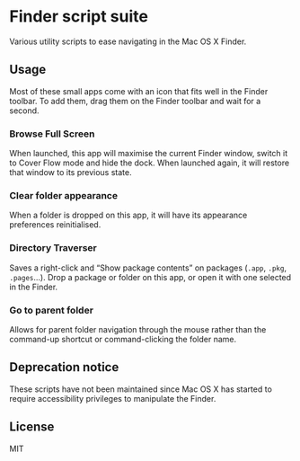 # Finder script suite

Various utility scripts to ease navigating in the Mac OS X Finder.

## Usage

Most of these small apps come with an icon that fits well in the Finder toolbar. To add them, drag them on the Finder toolbar and wait for a second.

### Browse Full Screen

When launched, this app will maximise the current Finder window, switch it to Cover Flow mode and hide the dock. When launched again, it will restore that window to its previous state.

### Clear folder appearance

When a folder is dropped on this app, it will have its appearance preferences reinitialised.

### Directory Traverser

Saves a right-click and “Show package contents” on packages (`.app`, `.pkg`, `.pages`…). Drop a package or folder on this app, or open it with one selected in the Finder.

### Go to parent folder

Allows for parent folder navigation through the mouse rather than the command-up shortcut or command-clicking the folder name.

## Deprecation notice

These scripts have not been maintained since Mac OS X has started to require accessibility privileges to manipulate the Finder.

## License

MIT
